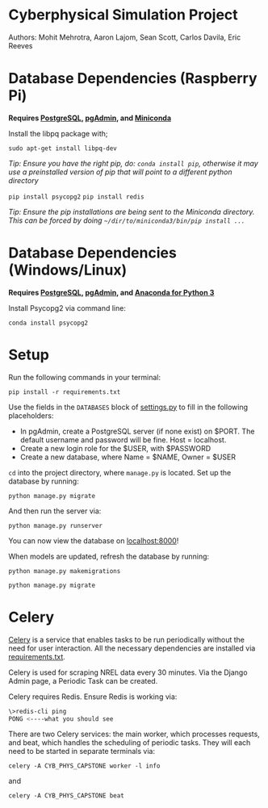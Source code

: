 # Cyberphysical Simulation Project
Authors:
Mohit Mehrotra, Aaron Lajom, Sean Scott, Carlos Davila, Eric Reeves

# Database Dependencies (Raspberry Pi)
**Requires [PostgreSQL](https://www.postgresql.org/download/), [pgAdmin](https://www.pgadmin.org/download/), and [Miniconda](http://repo.continuum.io/miniconda/Miniconda3-latest-Linux-armv7l.sh)**

Install the libpq package with;

`sudo apt-get install libpq-dev`

*Tip: Ensure you have the right pip, do: `conda install pip`, otherwise it may use a preinstalled version of pip that will point to a different python directory*

`pip install psycopg2`
`pip install redis`

*Tip: Ensure the pip installations are being sent to the Miniconda directory. This can be forced by doing `~/dir/to/miniconda3/bin/pip install ...`*

# Database Dependencies (Windows/Linux)
**Requires [PostgreSQL](https://www.postgresql.org/download/), [pgAdmin](https://www.pgadmin.org/download/), and [Anaconda for Python 3](https://www.continuum.io/downloads)**

Install Psycopg2 via command line:

`conda install psycopg2`

# Setup

Run the following commands in your terminal:

`pip install -r requirements.txt`

Use the fields in the `DATABASES` block of [settings.py](CYB_PHYS_CAPSTONE/CYB_PHYS_CAPSTONE/settings.py) to fill in the following placeholders:
- In pgAdmin, create a PostgreSQL server (if none exist) on $PORT. The default username and password will be fine. Host = localhost.
- Create a new login role for the $USER, with $PASSWORD
- Create a new database, where Name = $NAME, Owner = $USER

`cd` into the project directory, where `manage.py` is located. Set up the database by running:

`python manage.py migrate`

And then run the server via:

`python manage.py runserver`

You can now view the database on [localhost:8000](http://localhost:8000)!

When models are updated, refresh the database by running:

`python manage.py makemigrations`

`python manage.py migrate`

# Celery
[Celery](http://www.celeryproject.org/) is a service that enables tasks to be run periodically without the need for user interaction. All the necessary dependencies are installed via [requirements.txt](CYB_PHYS_CAPSTONE/requirements.txt).

Celery is used for scraping NREL data every 30 minutes. Via the Django Admin page, a Periodic Task can be created.

Celery requires Redis. Ensure Redis is working via:

```sh
\>redis-cli ping
PONG <----what you should see
```

There are two Celery services: the main worker, which processes requests, and beat, which handles the scheduling of periodic tasks. They will each need to be started in separate terminals via:

`celery -A CYB_PHYS_CAPSTONE worker -l info`

and

`celery -A CYB_PHYS_CAPSTONE beat`
